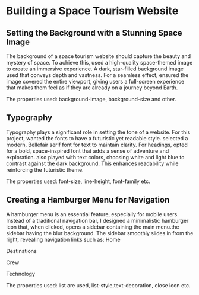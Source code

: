 # Building a Space Tourism Website
## Setting the Background with a Stunning Space Image
The background of a space tourism website should capture the beauty and mystery of space. To achieve this, used a high-quality space-themed image to create an immersive experience. A dark, star-filled background image used that conveys depth and vastness.
For a seamless effect, ensured the image covered the entire viewport, giving users a full-screen experience that makes them feel as if they are already on a journey beyond Earth.

The properties used: background-image, background-size and other.

## Typography 
Typography plays a significant role in setting the tone of a website. For this project, wanted the fonts to have a futuristic yet readable style. selected a modern, Bellefair serif font for text to maintain clarity. For headings, opted for a bold, space-inspired font that adds a sense of adventure and exploration.
also played with text colors, choosing white and light blue to contrast against the dark background. This enhances readability while reinforcing the futuristic theme.

The properties used: font-size, line-height, font-family etc.

## Creating a Hamburger Menu for Navigation
A hamburger menu is an essential feature, especially for mobile users. Instead of a traditional navigation bar, I designed a minimalistic hamburger icon that, when clicked, opens a sidebar containing the main menu.the sidebar having the blur background.
The sidebar smoothly slides in from the right, revealing navigation links such as:
Home 

Destinations

Crew 

Technology 

The properties used: list are used, list-style,text-decoration, close icon etc. 
